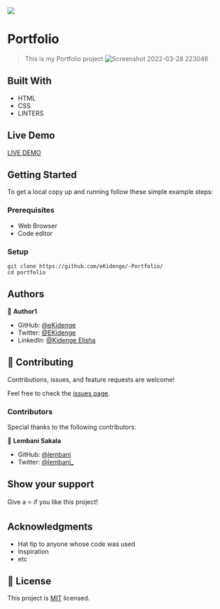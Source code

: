 ![](https://img.shields.io/badge/Microverse-blueviolet)

# Portfolio
> This is my Portfolio project
> ![Screenshot 2022-03-28 223046](https://user-images.githubusercontent.com/38649067/160482100-39d42d6d-a41d-404e-b6eb-bb19b7b019a1.png)



## Built With

- HTML
- CSS
- LINTERS

## Live Demo 

[LIVE DEMO](https://mandelatuks.github.io/v1/)


## Getting Started


To get a local copy up and running follow these simple example steps:

### Prerequisites
 - Web Browser
 - Code editor

### Setup
~~~
git clone https://github.com/eKidenge/-Portfolio/
cd portfolio
~~~



## Authors

👤 **Author1**

- GitHub: [@eKidenge](https://github.com/eKidenge)
- Twitter: [@EKidenge](https://twitter.com/EKidenge)
- LinkedIn: [@Kidenge Elisha](https://www.linkedin.com/in/kidenge-elisha-260b801b1/)

## 🤝 Contributing

Contributions, issues, and feature requests are welcome!

Feel free to check the [issues page](../../issues/).

### Contributors

Special thanks to the following contributors:

👤 **Lembani Sakala**

- GitHub: [@lembani](https://github.com/eKidenge)
- Twitter: [@lembani_](https://twitter.com/lembani_)


## Show your support

Give a ⭐️ if you like this project!

## Acknowledgments

- Hat tip to anyone whose code was used
- Inspiration
- etc

## 📝 License

This project is [MIT](./MIT.md) licensed.
